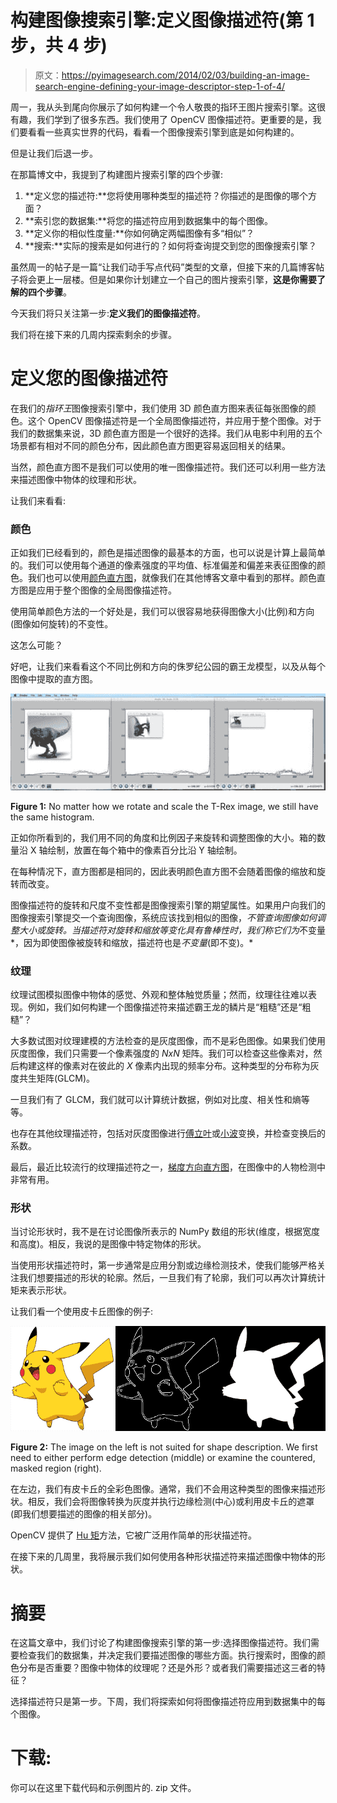 # 构建图像搜索引擎:定义图像描述符(第 1 步，共 4 步)

> 原文：<https://pyimagesearch.com/2014/02/03/building-an-image-search-engine-defining-your-image-descriptor-step-1-of-4/>

周一，我从头到尾向你展示了如何构建一个令人敬畏的指环王图片搜索引擎。这很有趣，我们学到了很多东西。我们使用了 OpenCV 图像描述符。更重要的是，我们要看看一些真实世界的代码，看看一个图像搜索引擎到底是如何构建的。

但是让我们后退一步。

在那篇博文中，我提到了构建图片搜索引擎的四个步骤:

1.  **定义您的描述符:**您将使用哪种类型的描述符？你描述的是图像的哪个方面？
2.  **索引您的数据集:**将您的描述符应用到数据集中的每个图像。
3.  **定义你的相似性度量:**你如何确定两幅图像有多“相似”？
4.  **搜索:**实际的搜索是如何进行的？如何将查询提交到您的图像搜索引擎？

虽然周一的帖子是一篇“让我们动手写点代码”类型的文章，但接下来的几篇博客帖子将会更上一层楼。但是如果你计划建立一个自己的图片搜索引擎，**这是你需要了解的四个步骤**。

今天我们将只关注第一步:**定义我们的图像描述符**。

我们将在接下来的几周内探索剩余的步骤。

# 定义您的图像描述符

在我们的*指环王*图像搜索引擎中，我们使用 3D 颜色直方图来表征每张图像的颜色。这个 OpenCV 图像描述符是一个全局图像描述符，并应用于整个图像。对于我们的数据集来说，3D 颜色直方图是一个很好的选择。我们从电影中利用的五个场景都有相对不同的颜色分布，因此颜色直方图更容易返回相关的结果。

当然，颜色直方图不是我们可以使用的唯一图像描述符。我们还可以利用一些方法来描述图像中物体的纹理和形状。

让我们来看看:

### **颜色**

正如我们已经看到的，颜色是描述图像的最基本的方面，也可以说是计算上最简单的。我们可以使用每个通道的像素强度的平均值、标准偏差和偏差来表征图像的颜色。我们也可以使用[颜色直方图](https://pyimagesearch.com/2014/01/22/clever-girl-a-guide-to-utilizing-color-histograms-for-computer-vision-and-image-search-engines/)，就像我们在其他博客文章中看到的那样。颜色直方图是应用于整个图像的全局图像描述符。

使用简单颜色方法的一个好处是，我们可以很容易地获得图像大小(比例)和方向(图像如何旋转)的不变性。

这怎么可能？

好吧，让我们来看看这个不同比例和方向的侏罗纪公园的霸王龙模型，以及从每个图像中提取的直方图。

[![Figure 1: No matter how we rotate and scale the T-Rex image, we still have the same histogram.](img/08552a34c405c8042e7d20dee374058f.png)](https://pyimagesearch.com/wp-content/uploads/2014/01/trex-rotate-and-scale.jpg)

**Figure 1:** No matter how we rotate and scale the T-Rex image, we still have the same histogram.

正如你所看到的，我们用不同的角度和比例因子来旋转和调整图像的大小。箱的数量沿 X 轴绘制，放置在每个箱中的像素百分比沿 Y 轴绘制。

在每种情况下，直方图都是相同的，因此表明颜色直方图不会随着图像的缩放和旋转而改变。

图像描述符的旋转和尺度不变性都是图像搜索引擎的期望属性。如果用户向我们的图像搜索引擎提交一个查询图像，系统应该找到相似的图像，*不管查询图像如何调整大小或旋转。当描述符对旋转和缩放等变化具有鲁棒性时，我们称它们为*不变量*，因为即使图像被旋转和缩放，描述符也是*不变量*(即不变)。*

### 纹理

纹理试图模拟图像中物体的感觉、外观和整体触觉质量；然而，纹理往往难以表现。例如，我们如何构建一个图像描述符来描述霸王龙的鳞片是“粗糙”还是“粗糙”？

大多数试图对纹理建模的方法检查的是灰度图像，而不是彩色图像。如果我们使用灰度图像，我们只需要一个像素强度的 *NxN* 矩阵。我们可以检查这些像素对，然后构建这样的像素对在彼此的 *X* 像素内出现的频率分布。这种类型的分布称为灰度共生矩阵(GLCM)。

一旦我们有了 GLCM，我们就可以计算统计数据，例如对比度、相关性和熵等等。

也存在其他纹理描述符，包括对灰度图像进行[傅立叶](http://en.wikipedia.org/wiki/Fourier_transform)或[小波](http://en.wikipedia.org/wiki/Wavelet_transform)变换，并检查变换后的系数。

最后，最近比较流行的纹理描述符之一，[梯度方向直方图](http://en.wikipedia.org/wiki/Histogram_of_oriented_gradients)，在图像中的人物检测中非常有用。

### 形状

当讨论形状时，我不是在讨论图像所表示的 NumPy 数组的形状(维度，根据宽度和高度)。相反，我说的是图像中特定物体的形状。

当使用形状描述符时，第一步通常是应用分割或边缘检测技术，使我们能够严格关注我们想要描述的形状的轮廓。然后，一旦我们有了轮廓，我们可以再次计算统计矩来表示形状。

让我们看一个使用皮卡丘图像的例子:

[![Figure 2: The image on the left is not suited for shape description. We first need to either perform edge detection (middle) or examine the countered, masked region (right).](img/8f103bda731967498cdc245f7b616f10.png)](https://pyimagesearch.com/wp-content/uploads/2014/01/pikachu_edged_masked.png)

**Figure 2:** The image on the left is not suited for shape description. We first need to either perform edge detection (middle) or examine the countered, masked region (right).

在左边，我们有皮卡丘的全彩色图像。通常，我们不会用这种类型的图像来描述形状。相反，我们会将图像转换为灰度并执行边缘检测(中心)或利用皮卡丘的遮罩(即我们想要描述的图像的相关部分)。

OpenCV 提供了 [Hu 矩](http://en.wikipedia.org/wiki/Image_moment)方法，它被广泛用作简单的形状描述符。

在接下来的几周里，我将展示我们如何使用各种形状描述符来描述图像中物体的形状。

# 摘要

在这篇文章中，我们讨论了构建图像搜索引擎的第一步:选择图像描述符。我们需要检查我们的数据集，并决定我们要描述图像的哪些方面。执行搜索时，图像的颜色分布是否重要？图像中物体的纹理呢？还是外形？或者我们需要描述这三者的特征？

选择描述符只是第一步。下周，我们将探索如何将图像描述符应用到数据集中的每个图像。

# 下载:

你可以在这里下载代码和示例图片的. zip 文件。